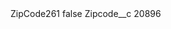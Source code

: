 <?xml version="1.0" encoding="UTF-8"?>
<CustomMetadata xmlns="http://soap.sforce.com/2006/04/metadata" xmlns:xsi="http://www.w3.org/2001/XMLSchema-instance" xmlns:xsd="http://www.w3.org/2001/XMLSchema">
    <label>ZipCode261</label>
    <protected>false</protected>
    <values>
        <field>Zipcode__c</field>
        <value xsi:type="xsd:string">20896</value>
    </values>
</CustomMetadata>
